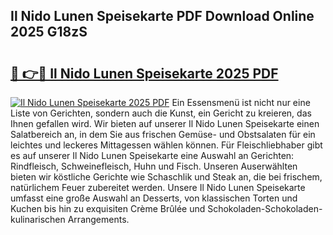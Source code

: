 ## Il Nido Lunen Speisekarte PDF Download Online 2025 G18zS

# <h2><a href="http://gc6in5m.nevu.top/?p=Il+Nido+Lunen+Speisekarte">🔗 👉🔴 Il Nido Lunen Speisekarte 2025 PDF</a></h2>

[![Il Nido Lunen Speisekarte 2025 PDF](https://i.imgur.com/dBaPXMq.png)](http://gc6in5m.nevu.top/?p=Il+Nido+Lunen+Speisekarte)
Ein Essensmenü ist nicht nur eine Liste von Gerichten, sondern auch die Kunst, ein Gericht zu kreieren, das Ihnen gefallen wird. Wir bieten auf unserer Il Nido Lunen Speisekarte einen Salatbereich an, in dem Sie aus frischen Gemüse- und Obstsalaten für ein leichtes und leckeres Mittagessen wählen können. Für Fleischliebhaber gibt es auf unserer Il Nido Lunen Speisekarte eine Auswahl an Gerichten: Rindfleisch, Schweinefleisch, Huhn und Fisch. Unseren Auserwählten bieten wir köstliche Gerichte wie Schaschlik und Steak an, die bei frischem, natürlichem Feuer zubereitet werden. Unsere Il Nido Lunen Speisekarte umfasst eine große Auswahl an Desserts, von klassischen Torten und Kuchen bis hin zu exquisiten Crème Brûlée und Schokoladen-Schokoladen-kulinarischen Arrangements.
